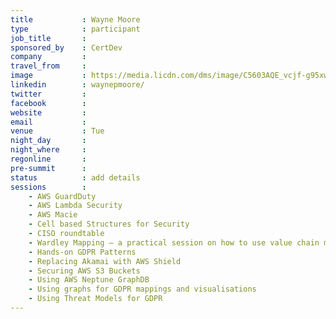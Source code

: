 ```yaml
---
title           : Wayne Moore
type            : participant
job_title       :
sponsored_by    : CertDev
company         :
travel_from     :
image           : https://media.licdn.com/dms/image/C5603AQE_vcjf-g95xw/profile-displayphoto-shrink_800_800/0?e=1532563200&v=beta&t=3ezJZQSp_S2ckFSUMb4eSFr-8zWrdQ8vsbPbOMA907g
linkedin        : waynepmoore/
twitter         :
facebook        :
website         :
email           :
venue           : Tue
night_day       :
night_where     :
regonline       :
pre-summit      :
status          : add details
sessions        :
    - AWS GuardDuty
    - AWS Lambda Security
    - AWS Macie
    - Cell based Structures for Security
    - CISO roundtable
    - Wardley Mapping – a practical session on how to use value chain mapping
    - Hands-on GDPR Patterns
    - Replacing Akamai with AWS Shield
    - Securing AWS S3 Buckets
    - Using AWS Neptune GraphDB
    - Using graphs for GDPR mappings and visualisations
    - Using Threat Models for GDPR
---
```


<!-- put more details about participant here -->
